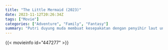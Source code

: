```yaml
---
title: "The Little Mermaid (2023)"
date: 2023-11-12T20:26:34Z
tags: ["Movie"]
categories: ["Adventure", "Family", "Fantasy"]
summary: "Putri duyung muda membuat kesepakatan dengan penyihir laut untuk menukar suaranya yang indah dengan kaki manusia sehingga dia dapat menjelajahi dunia di atas air dan mengesankan seorang pangeran."
---
```


<mux-player stream-type="on-demand"
src="https://kp3d-my.sharepoint.com/personal/ryoo_kp3d_onmicrosoft_com/_layouts/15/download.aspx?share=EX9q1ouy9CBNsQu3DC4EdfYB3pnjT1vadFLMx1LT6oqsug" prefer-playback="mse" controls>

</mux-player>


{{< movieinfo id="447277" >}}

<script src="https://cdn.jsdelivr.net/npm/@mux/mux-player"></script>

 <script type="application/ld+json ">
{
"@context": "https://schema.org/",
"@type": "VideoObject",
"name": "The Little Mermaid",
"contentUrl": "https://stream.mux.com/8FUdC8aY9DTV1nuLndIgVFMUBLwc773nc00BybBv2Ibc.m3u8",
"thumbnailUrl": "https://www.themoviedb.org/t/p/original/q1l20kUMfrXvr2w6rwiyydLYNg6.jpg?width=314&fit_mode=preserve&time=25",
"uploadDate": "2023-11-12T20:26:34Z",
}

</script>